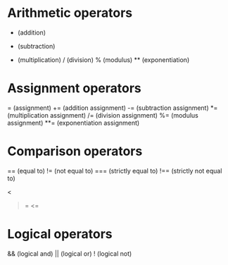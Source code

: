 
# Arithmetic operators
 + (addition)
 - (subtraction)
 * (multiplication)
 / (division)
 % (modulus)
 ** (exponentiation)

# Assignment operators
 = (assignment)
 += (addition assignment)
 -= (subtraction assignment)
 *= (multiplication assignment)
 /= (division assignment)
 %= (modulus assignment)
 **= (exponentiation assignment)

# Comparison operators
 == (equal to)
 != (not equal to)
 === (strictly equal to)
 !== (strictly not equal to)
 >
 <
 >=
 <=

# Logical operators
 && (logical and)
 || (logical or)
 ! (logical not)
